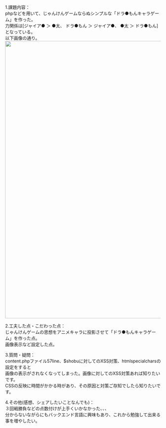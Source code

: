 1.課題内容：<br>
phpなどを用いて、じゃんけんゲームならぬシンプルな「ドラ●もんキャラゲーム」を作った。<br>
力関係は[ジャイア● ＞ ●太、 ドラ●もん ＞ ジャイア●、 ●太 ＞ ドラ●もん]となっている。<br>
以下画像の通り。<br>
<img src="https://user-images.githubusercontent.com/83898574/121785590-a0322900-cbf5-11eb-8dd0-f312f42edcca.png" width="900px">

2.工夫した点・こだわった点：<br>
じゃんけんゲームの思想をアニメキャラに投影させて「ドラ●もんキャラゲーム」を作った点。<br>
画像表示など設定した点。<br>

3.質問・疑問：<br>
content.phpファイル57line、$shobuに対してのXSS対策、htmlspecialcharsの設定をすると<br>
画像の表示がされなくなってしまった。画像に対してのXSS対策あれば知りたいです。<br>
CSSの反映に時間がかかる時があり、その原因と対策ご存知でしたら知りたいです。<br>

4.その他(感想、シェアしたいことなんでも)：<br>
３回戦勝負などの点数付けが上手くいかなかった、、、<br>
分からないながらにもバックエンド言語に興味もあり、これから勉強して出来る事を増やしたい。

